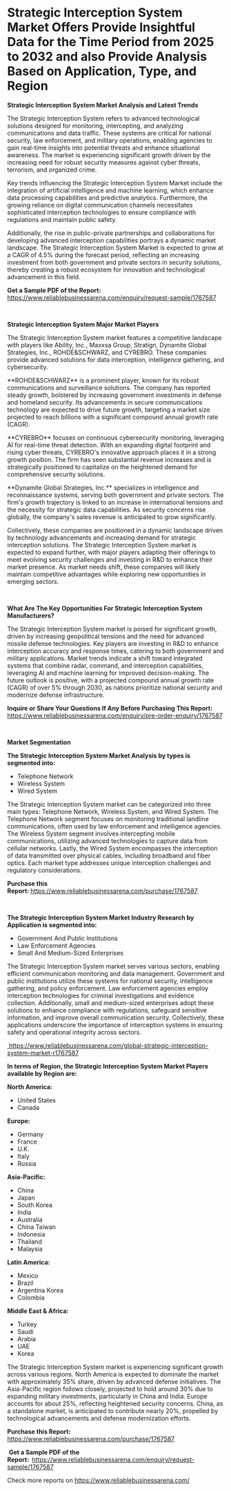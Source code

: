 <p><h1>Strategic Interception System Market Offers Provide Insightful Data for the Time Period from 2025 to 2032 and also Provide Analysis Based on Application, Type, and Region</h1></p><p><strong>Strategic Interception System Market Analysis and Latest Trends</strong></p>
<p><p>The Strategic Interception System refers to advanced technological solutions designed for monitoring, intercepting, and analyzing communications and data traffic. These systems are critical for national security, law enforcement, and military operations, enabling agencies to gain real-time insights into potential threats and enhance situational awareness. The market is experiencing significant growth driven by the increasing need for robust security measures against cyber threats, terrorism, and organized crime. </p><p>Key trends influencing the Strategic Interception System Market include the integration of artificial intelligence and machine learning, which enhance data processing capabilities and predictive analytics. Furthermore, the growing reliance on digital communication channels necessitates sophisticated interception technologies to ensure compliance with regulations and maintain public safety. </p><p>Additionally, the rise in public-private partnerships and collaborations for developing advanced interception capabilities portrays a dynamic market landscape. The Strategic Interception System Market is expected to grow at a CAGR of 4.5% during the forecast period, reflecting an increasing investment from both government and private sectors in security solutions, thereby creating a robust ecosystem for innovation and technological advancement in this field.</p></p>
<p><strong>Get a Sample PDF of the Report:&nbsp;</strong> <a href="https://www.reliablebusinessarena.com/enquiry/request-sample/1767587?utm_campaign=1932&utm_medium=2&utm_source=Github&utm_content=ia&utm_term=27022025&utm_id=strategic-interception-system">https://www.reliablebusinessarena.com/enquiry/request-sample/1767587</a></p>
<p>&nbsp;</p>
<p><strong>Strategic Interception System Major Market Players</strong></p>
<p><p>The Strategic Interception System market features a competitive landscape with players like Ability, Inc., Maxxsa Group, Stratign, Dynamite Global Strategies, Inc., ROHDE&SCHWARZ, and CYREBRO. These companies provide advanced solutions for data interception, intelligence gathering, and cybersecurity.</p><p>**ROHDE&SCHWARZ** is a prominent player, known for its robust communications and surveillance solutions. The company has reported steady growth, bolstered by increasing government investments in defense and homeland security. Its advancements in secure communications technology are expected to drive future growth, targeting a market size projected to reach billions with a significant compound annual growth rate (CAGR).</p><p>**CYREBRO** focuses on continuous cybersecurity monitoring, leveraging AI for real-time threat detection. With an expanding digital footprint and rising cyber threats, CYREBRO's innovative approach places it in a strong growth position. The firm has seen substantial revenue increases and is strategically positioned to capitalize on the heightened demand for comprehensive security solutions.</p><p>**Dynamite Global Strategies, Inc.** specializes in intelligence and reconnaissance systems, serving both government and private sectors. The firm's growth trajectory is linked to an increase in international tensions and the necessity for strategic data capabilities. As security concerns rise globally, the company's sales revenue is anticipated to grow significantly.</p><p>Collectively, these companies are positioned in a dynamic landscape driven by technology advancements and increasing demand for strategic interception solutions. The Strategic Interception System market is expected to expand further, with major players adapting their offerings to meet evolving security challenges and investing in R&D to enhance their market presence. As market needs shift, these companies will likely maintain competitive advantages while exploring new opportunities in emerging sectors.</p></p>
<p>&nbsp;</p>
<p><strong>What Are The Key Opportunities For Strategic Interception System Manufacturers?</strong></p>
<p><p>The Strategic Interception System market is poised for significant growth, driven by increasing geopolitical tensions and the need for advanced missile defense technologies. Key players are investing in R&D to enhance interception accuracy and response times, catering to both government and military applications. Market trends indicate a shift toward integrated systems that combine radar, command, and interception capabilities, leveraging AI and machine learning for improved decision-making. The future outlook is positive, with a projected compound annual growth rate (CAGR) of over 5% through 2030, as nations prioritize national security and modernize defense infrastructure.</p></p>
<p><strong>Inquire or Share Your Questions If Any Before Purchasing This Report:</strong> <a href="https://www.reliablebusinessarena.com/enquiry/pre-order-enquiry/1767587?utm_campaign=1932&utm_medium=2&utm_source=Github&utm_content=ia&utm_term=27022025&utm_id=strategic-interception-system">https://www.reliablebusinessarena.com/enquiry/pre-order-enquiry/1767587</a></p>
<p>&nbsp;</p>
<p><strong>Market Segmentation</strong></p>
<p><strong>The Strategic Interception System Market Analysis by types is segmented into:</strong></p>
<p><ul><li>Telephone Network</li><li>Wireless System</li><li>Wired System</li></ul></p>
<p><p>The Strategic Interception System market can be categorized into three main types: Telephone Network, Wireless System, and Wired System. The Telephone Network segment focuses on monitoring traditional landline communications, often used by law enforcement and intelligence agencies. The Wireless System segment involves intercepting mobile communications, utilizing advanced technologies to capture data from cellular networks. Lastly, the Wired System encompasses the interception of data transmitted over physical cables, including broadband and fiber optics. Each market type addresses unique interception challenges and regulatory considerations.</p></p>
<p><strong>Purchase this Report:&nbsp;</strong><a href="https://www.reliablebusinessarena.com/purchase/1767587?utm_campaign=1932&utm_medium=2&utm_source=Github&utm_content=ia&utm_term=27022025&utm_id=strategic-interception-system">https://www.reliablebusinessarena.com/purchase/1767587</a></p>
<p>&nbsp;</p>
<p><strong>The Strategic Interception System Market Industry Research by Application is segmented into:</strong></p>
<p><ul><li>Government And Public Institutions</li><li>Law Enforcement Agencies</li><li>Small And Medium-Sized Enterprises</li></ul></p>
<p><p>The Strategic Interception System market serves various sectors, enabling efficient communication monitoring and data management. Government and public institutions utilize these systems for national security, intelligence gathering, and policy enforcement. Law enforcement agencies employ interception technologies for criminal investigations and evidence collection. Additionally, small and medium-sized enterprises adopt these solutions to enhance compliance with regulations, safeguard sensitive information, and improve overall communication security. Collectively, these applications underscore the importance of interception systems in ensuring safety and operational integrity across sectors.</p></p>
<p><a href="https://www.reliablebusinessarena.com/global-strategic-interception-system-market-r1767587?utm_campaign=1932&utm_medium=2&utm_source=Github&utm_content=ia&utm_term=27022025&utm_id=strategic-interception-system">&nbsp;https://www.reliablebusinessarena.com/global-strategic-interception-system-market-r1767587</a></p>
<p><strong>In terms of Region, the Strategic Interception System Market Players available by Region are:</strong></p>
<p>
    <p> <strong> North America: </strong>
        <ul>
            <li>United States</li>
            <li>Canada</li>
        </ul>
        </p> 
    <p> <strong> Europe: </strong>
        <ul>
            <li>Germany</li>
            <li>France</li>
            <li>U.K.</li>
            <li>Italy</li>
            <li>Russia</li>
        </ul>
        </p> 
    <p> <strong> Asia-Pacific: </strong>
        <ul>
            <li>China</li>
            <li>Japan</li>
            <li>South Korea</li>
            <li>India</li>
            <li>Australia</li>
            <li>China Taiwan</li>
            <li>Indonesia</li>
            <li>Thailand</li>
            <li>Malaysia</li>
        </ul>
        </p> 
    <p> <strong> Latin America: </strong>
        <ul>
            <li>Mexico</li>
            <li>Brazil</li>
            <li>Argentina Korea</li>
            <li>Colombia</li>
        </ul>
        </p> 
    <p> <strong> Middle East & Africa: </strong>
        <ul>
            <li>Turkey</li>
            <li>Saudi</li>
            <li>Arabia</li>
            <li>UAE</li>
            <li>Korea</li>
        </ul>
    </p>
    </p>
<p><p>The Strategic Interception System market is experiencing significant growth across various regions. North America is expected to dominate the market with approximately 35% share, driven by advanced defense initiatives. The Asia-Pacific region follows closely, projected to hold around 30% due to expanding military investments, particularly in China and India. Europe accounts for about 25%, reflecting heightened security concerns. China, as a standalone market, is anticipated to contribute nearly 20%, propelled by technological advancements and defense modernization efforts.</p></p>
<p><strong>Purchase this Report: </strong><a href="https://www.reliablebusinessarena.com/purchase/1767587?utm_campaign=1932&utm_medium=2&utm_source=Github&utm_content=ia&utm_term=27022025&utm_id=strategic-interception-system">https://www.reliablebusinessarena.com/purchase/1767587</a></p>
<p>&nbsp;<strong>Get a Sample PDF of the Report:&nbsp;&nbsp;</strong><a href="https://www.reliablebusinessarena.com/enquiry/request-sample/1767587?utm_campaign=1932&utm_medium=2&utm_source=Github&utm_content=ia&utm_term=27022025&utm_id=strategic-interception-system">https://www.reliablebusinessarena.com/enquiry/request-sample/1767587</a></p>
<p><strong></strong></p>
<p>Check more reports on <a href="https://www.reliablebusinessarena.com/?utm_campaign=1932&utm_medium=2&utm_source=Github&utm_content=ia&utm_term=27022025&utm_id=strategic-interception-system">https://www.reliablebusinessarena.com/</a></p>